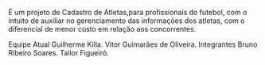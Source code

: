 É um projeto de Cadastro de Atletas,para profissionais do futebol, com o intuito de auxiliar no gerenciamento das informações dos atletas, com o diferencial de menor custo em relação aos concorrentes.

Equipe Atual
Guilherme Killa.
Vitor Guimarães de Oliveira.
Integrantes
Bruno Ribeiro Soares.
Tailor Figueiró.
